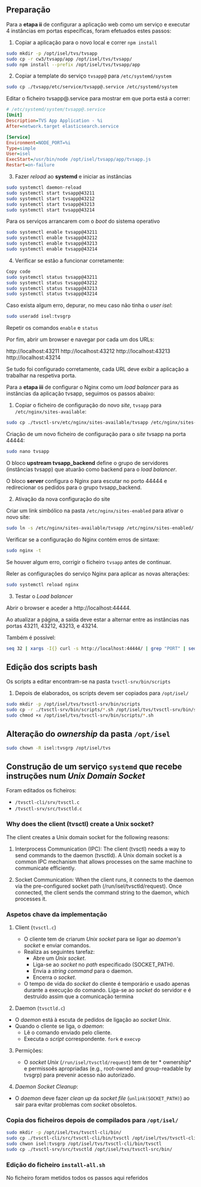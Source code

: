 ## Preparação

Para a **etapa ii** de configurar a aplicação web como um serviço e executar 4 instâncias em portas específicas, foram efetuados estes passos:

1. Copiar a aplicação para o novo local e correr `npm install`

```bash
sudo mkdir -p /opt/isel/tvs/tvsapp
sudo cp -r cw3/tvsapp/app /opt/isel/tvs/tvsapp/
sudo npm install --prefix /opt/isel/tvs/tvsapp/app
```


2. Copiar a template do serviço `tvsapp@` para `/etc/systemd/system`

```bash
sudo cp ./tvsapp/etc/service/tvsapp@.service /etc/systemd/system
```

Editar o ficheiro tvsapp@.service para mostrar em que porta está a correr:

```ini
# /etc/systemd/system/tvsapp@.service
[Unit]
Description=TVS App Application - %i
After=network.target elasticsearch.service

[Service]
Environment=NODE_PORT=%i
Type=simple
User=isel
ExecStart=/usr/bin/node /opt/isel/tvsapp/app/tvsapp.js
Restart=on-failure
```


3. Fazer *reload* ao **systemd** e iniciar as instâncias

```bash
sudo systemctl daemon-reload
sudo systemctl start tvsapp@43211
sudo systemctl start tvsapp@43212
sudo systemctl start tvsapp@43213
sudo systemctl start tvsapp@43214
```

Para os serviços arrancarem com o *boot* do sistema operativo

```bash
sudo systemctl enable tvsapp@43211
sudo systemctl enable tvsapp@43212
sudo systemctl enable tvsapp@43213
sudo systemctl enable tvsapp@43214
```

4. Verificar se estão a funcionar corretamente:

```bash
Copy code
sudo systemctl status tvsapp@43211
sudo systemctl status tvsapp@43212
sudo systemctl status tvsapp@43213
sudo systemctl status tvsapp@43214
```

Caso exista algum erro, depurar, no meu caso não tinha o *user isel*:

```bash
sudo useradd isel:tvsgrp
```

Repetir os comandos `enable` e `status`

Por fim, abrir um browser e navegar por cada um dos URLs:

http://localhost:43211
http://localhost:43212
http://localhost:43213
http://localhost:43214

Se tudo foi configurado corretamente, cada URL deve exibir a aplicação a trabalhar na respetiva porta.

Para a **etapa iii** de configurar o Nginx como um *load balancer* para as instâncias da aplicação tvsapp, seguimos os passos abaixo:

1. Copiar o ficheiro de configuração do novo *site*, `tvsapp` para `/etc/nginx/sites-available`:

```bash
sudo cp ./tvsctl-srv/etc/nginx/sites-available/tvsapp /etc/nginx/sites-available
```

Criação de um novo ficheiro de configuração para o *site* tvsapp na porta 44444:

```bash
sudo nano tvsapp
```

O bloco **upstream tvsapp_backend** define o grupo de servidores (instâncias tvsapp) que atuarão como backend para o *load balancer*.

O bloco **server** configura o Nginx para escutar no porto 44444 e redirecionar os pedidos para o grupo tvsapp_backend.

2. Ativação da nova configuração do site

Criar um link simbólico na pasta `/etc/nginx/sites-enabled` para ativar o novo site:

```bash
sudo ln -s /etc/nginx/sites-available/tvsapp /etc/nginx/sites-enabled/
```

Verificar se a configuração do Nginx contém erros de sintaxe:

```bash
sudo nginx -t
```

Se houver algum erro, corrigir o ficheiro `tvsapp` antes de continuar.

Reler as configurações do serviço Nginx para aplicar as novas alterações:

```bash
sudo systemctl reload nginx
```

3. Testar o *Load balancer*

Abrir o browser e aceder a http://localhost:44444. 

Ao atualizar a página, a saída deve estar a alternar entre as instâncias nas portas 43211, 43212, 43213, e 43214.

Também é possível:

```bash
seq 32 | xargs -I{} curl -s http://localhost:44444/ | grep "PORT" | sed "s/<\/\?[a-z]\+>//g" | sed "s/^[[:space:]]*//" | sort | uniq -c
```

## Edição dos scripts bash

Os scripts a editar encontram-se na pasta `tvsctl-srv/bin/scripts`

1. Depois de elaborados, os scripts devem ser copiados para `/opt/isel/`

```bash
sudo mkdir -p /opt/isel/tvs/tvsctl-srv/bin/scripts
sudo cp -r ./tvsctl-srv/bin/scripts/*.sh /opt/isel/tvs/tvsctl-srv/bin/scripts
sudo chmod +x /opt/isel/tvs/tvsctl-srv/bin/scripts/*.sh
```

## Alteração do *ownership* da pasta `/opt/isel`

```bash
sudo chown -R isel:tvsgrp /opt/isel/tvs
```

## Construção de um serviço `systemd` que recebe instruções num *Unix Domain Socket*

Foram editados os ficheiros:

- `/tvsctl-cli/srv/tvsctl.c`
- `/tvsctl-srv/src/tvsctld.c`

### Why does the client (tvsctl) create a Unix socket?

The client creates a Unix domain socket for the following reasons:

1. Interprocess Communication (IPC): The client (tvsctl) needs a way to send commands to the daemon (tvsctld). A Unix domain socket is a common IPC mechanism that allows processes on the same machine to communicate efficiently.

2. Socket Communication: When the client runs, it connects to the daemon via the pre-configured socket path (/run/isel/tvsctld/request). Once connected, the client sends the command string to the daemon, which processes it.

### Aspetos chave da implementação

1. Client (`tvsctl.c`)

	- O cliente tem de criarum *Unix socket* para se ligar ao  *daemon's socket* e enviar comandos.
	- Realiza as seguintes tarefaz:
		* Abre um  *Unix socket*.
		* Liga-se ao *socket* no *path* especificado (SOCKET_PATH).
		* Envia a *string* *command* para o daemon.
		* Encerra o *socket*.
	- O tempo de vida do *socket* do cliente é temporário e usado apenas durante a execução do comando. Liga-se ao *socket* do servidor e é destruído assim que a comunicação termina

2. Daemon (`tvsctld.c`)

- O *daemon* está à escuta de pedidos de ligação ao *socket Unix*.
- Quando o cliente se liga, o *daemon*:
	- Lê o comando enviado pelo cliente.
	- Executa o *script* correspondente. ```fork``` e ```execvp```
	
3. Permições:

	- O *socket Unix* (`/run/isel/tvsctld/request`) tem de ter * ownership* e permissoẽs apropriadas (e.g., root-owned and group-readable by tvsgrp) para prevenir acesso não autorizado.

4. *Daemon Socket Cleanup*:

- O *daemon* deve fazer *clean up* da *socket file* (`unlink(SOCKET_PATH)`) ao sair para evitar problemas com *socket* obsoletos.

### Copia dos ficheiros depois de compilados para `/opt/isel/`

```bash
sudo mkdir -p /opt/isel/tvs/tvsctl-cli/bin/
sudo cp ./tvsctl-cli/src/tvsctl-cli/bin/tvsctl /opt/isel/tvs/tvsctl-cli/bin/
sudo chwon isel:tvsgrp /opt/isel/tvs/tvsctl-cli/bin/tvsctl
sudo cp ./tvsctl-srv/src/tvsctld /opt/isel/tvs/tvsctl-src/bin/
```

### Edição do ficheiro `install-all.sh`

No ficheiro foram metidos todos os passos aqui referidos
 